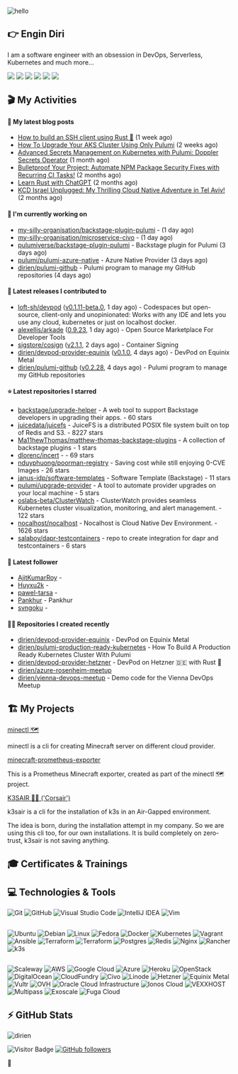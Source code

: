 ![hello](https://media.giphy.com/media/3ornk57KwDXf81rjWM/giphy.gif)

## 👉 Engin Diri

I am a software engineer with an obsession in DevOps, Serverless, Kubernetes and much more...

[![](https://img.shields.io/badge/-@__ediri-%231DA1F2?style=for-the-badge&logo=twitter&logoColor=ffffff)](https://twitter.com/_ediri)
[![](https://img.shields.io/badge/@_ediri@cloud--native.social-6364FF?style=for-the-badge&logo=mastodon&logoColor=white)](https://cloud-native.social/@_ediri)
[![](https://img.shields.io/badge/-@dirien-%23181717?style=for-the-badge&logo=github)](https://github.com/dirien)
[![](https://img.shields.io/badge/-@__ediri-E4405F?style=for-the-badge&logo=instagram&logoColor=white)](https://www.instagram.com/_ediri/)
[![](https://img.shields.io/badge/dirien-003366?style=for-the-badge&logo=linuxfoundation&logoColor=white)](https://openprofile.dev/profile/dirien)
[![](https://img.shields.io/badge/-blog.ediri.io-2962FF?style=for-the-badge&logo=hashnode&logoColor=white)](https://blog.ediri.io/)

## 🎬 My Activities

#### 📖 My latest blog posts
- [How to build an SSH client using Rust 🦀](https://blog.ediri.io/how-to-build-an-ssh-client-using-rust) (1 week ago)
- [How To Upgrade Your AKS Cluster Using Only Pulumi](https://blog.ediri.io/how-to-upgrade-your-aks-cluster-using-only-pulumi) (2 weeks ago)
- [Advanced Secrets Management on Kubernetes with Pulumi: Doppler Secrets Operator](https://blog.ediri.io/advanced-secrets-management-on-kubernetes-with-pulumi-doppler-secrets-operator) (1 month ago)
- [Bulletproof Your Project: Automate NPM Package Security Fixes with Recurring CI Tasks!](https://blog.ediri.io/bulletproof-your-project-automate-npm-package-security-fixes-with-recurring-ci-tasks) (2 months ago)
- [Learn Rust with ChatGPT](https://blog.ediri.io/learn-rust-with-chatgpt) (2 months ago)
- [KCD Israel Unplugged: My Thrilling Cloud Native Adventure in Tel Aviv!](https://blog.ediri.io/kcd-israel-unplugged-my-thrilling-cloud-native-adventure-in-tel-aviv) (2 months ago)

#### 👷 I'm currently working on

- [my-silly-organisation/backstage-plugin-pulumi](https://github.com/my-silly-organisation/backstage-plugin-pulumi) -  (1 day ago)
- [my-silly-organisation/microservice-civo](https://github.com/my-silly-organisation/microservice-civo) -  (1 day ago)
- [pulumiverse/backstage-plugin-pulumi](https://github.com/pulumiverse/backstage-plugin-pulumi) - Backstage plugin for Pulumi (3 days ago)
- [pulumi/pulumi-azure-native](https://github.com/pulumi/pulumi-azure-native) - Azure Native Provider (3 days ago)
- [dirien/pulumi-github](https://github.com/dirien/pulumi-github) - Pulumi program to manage my GitHub repositories (4 days ago)

#### 🚀 Latest releases I contributed to

- [loft-sh/devpod](https://github.com/loft-sh/devpod) ([v0.1.11-beta.0](https://github.com/loft-sh/devpod/releases/tag/v0.1.11-beta.0), 1 day ago) - Codespaces but open-source, client-only and unopinionated: Works with any IDE and lets you use any cloud, kubernetes or just on localhost docker.
- [alexellis/arkade](https://github.com/alexellis/arkade) ([0.9.23](https://github.com/alexellis/arkade/releases/tag/0.9.23), 1 day ago) - Open Source Marketplace For Developer Tools
- [sigstore/cosign](https://github.com/sigstore/cosign) ([v2.1.1](https://github.com/sigstore/cosign/releases/tag/v2.1.1), 2 days ago) - Container Signing
- [dirien/devpod-provider-equinix](https://github.com/dirien/devpod-provider-equinix) ([v0.1.0](https://github.com/dirien/devpod-provider-equinix/releases/tag/v0.1.0), 4 days ago) - DevPod on Equinix Metal
- [dirien/pulumi-github](https://github.com/dirien/pulumi-github) ([v0.2.28](https://github.com/dirien/pulumi-github/releases/tag/v0.2.28), 4 days ago) - Pulumi program to manage my GitHub repositories

#### ⭐ Latest repositories I starred

- [backstage/upgrade-helper](https://github.com/backstage/upgrade-helper) - A web tool to support Backstage developers in upgrading their apps. - 60 stars
- [juicedata/juicefs](https://github.com/juicedata/juicefs) - JuiceFS is a distributed POSIX file system built on top of Redis and S3. - 8227 stars
- [Ma11hewThomas/matthew-thomas-backstage-plugins](https://github.com/Ma11hewThomas/matthew-thomas-backstage-plugins) - A collection of backstage plugins - 1 stars
- [dlorenc/incert](https://github.com/dlorenc/incert) -  - 69 stars
- [nduyphuong/poorman-registry](https://github.com/nduyphuong/poorman-registry) - Saving cost while still enjoying 0-CVE Images - 26 stars
- [janus-idp/software-templates](https://github.com/janus-idp/software-templates) - Software Template (Backstage) - 11 stars
- [pulumi/upgrade-provider](https://github.com/pulumi/upgrade-provider) - A tool to automate provider upgrades on your local machine - 5 stars
- [oslabs-beta/ClusterWatch](https://github.com/oslabs-beta/ClusterWatch) - ClusterWatch provides seamless Kubernetes cluster visualization, monitoring, and alert management. - 122 stars
- [nocalhost/nocalhost](https://github.com/nocalhost/nocalhost) - Nocalhost is Cloud Native Dev Environment. - 1626 stars
- [salaboy/dapr-testcontainers](https://github.com/salaboy/dapr-testcontainers) - repo to create integration for dapr and testcontainers - 6 stars

#### 👥 Latest follower

- [AjitKumarRoy](https://github.com/AjitKumarRoy) - 
- [Huyxu2k](https://github.com/Huyxu2k) - 
- [pawel-tarsa](https://github.com/pawel-tarsa) - 
- [Pankhur](https://github.com/Pankhur) - Pankhur
- [svngoku](https://github.com/svngoku) - 

#### 👨‍💻 Repositories I created recently

- [dirien/devpod-provider-equinix](https://github.com/dirien/devpod-provider-equinix) - DevPod on Equinix Metal
- [dirien/pulumi-production-ready-kubernetes](https://github.com/dirien/pulumi-production-ready-kubernetes) - How To Build A Production Ready Kubernetes Cluster With Pulumi
- [dirien/devpod-provider-hetzner](https://github.com/dirien/devpod-provider-hetzner) - DevPod on Hetzner 🇩🇪 with Rust 🦀
- [dirien/azure-rosenheim-meetup](https://github.com/dirien/azure-rosenheim-meetup)
- [dirien/vienna-devops-meetup](https://github.com/dirien/vienna-devops-meetup) - Demo code for the Vienna DevOps Meetup


## 🏗️ My Projects
[minectl 🗺](https://github.com/dirien/minectl)

minectl is a cli for creating Minecraft server on different cloud provider.

[minecraft-prometheus-exporter](https://github.com/dirien/minecraft-prometheus-exporter)

This is a Prometheus Minecraft exporter, created as part of the minectl 🗺 project.

[K3SAIR 🏴‍☠️️ ('Corsair')](https://github.com/dirien/k3sair-cli)

k3sair is a cli for the installation of k3s in an Air-Gapped environment.

The idea is born, during the installation attempt in my company. So we are using this cli too, for our own
installations. It is build completely on zero-trust, k3sair is not saving anything.

## 🎓 Certificates & Trainings

<!--START_SECTION:badges-->
<!--END_SECTION:badges-->

## 💻 Technologies & Tools

![Git](https://img.shields.io/badge/git-%23F05033.svg?style=for-the-badge&logo=git&logoColor=white)
![GitHub](https://img.shields.io/badge/github-%23121011.svg?style=for-the-badge&logo=github&logoColor=white)
![Visual Studio Code](https://img.shields.io/badge/VisualStudioCode-0078d7.svg?style=for-the-badge&logo=visual-studio-code&logoColor=white)
![IntelliJ IDEA](https://img.shields.io/badge/IntelliJIDEA-000000.svg?style=for-the-badge&logo=intellij-idea&logoColor=white)
![Vim](https://img.shields.io/badge/VIM-%2311AB00.svg?style=for-the-badge&logo=vim&logoColor=white)

##

![Ubuntu](https://img.shields.io/badge/Ubuntu-E95420?style=for-the-badge&logo=ubuntu&logoColor=white)
![Debian](https://img.shields.io/badge/Debian-D70A53?style=for-the-badge&logo=debian&logoColor=white)
![Linux](https://img.shields.io/badge/Linux-FCC624?style=for-the-badge&logo=linux&logoColor=black)
![Fedora](https://img.shields.io/badge/Fedora-294172?style=for-the-badge&logo=fedora&logoColor=white)
![Docker](https://img.shields.io/badge/docker-0db7ed.svg?style=for-the-badge&logo=docker&logoColor=white)
![Kubernetes](https://img.shields.io/badge/kubernetes-326ce5.svg?style=for-the-badge&logo=kubernetes&logoColor=white)
![Vagrant](https://img.shields.io/badge/vagrant-1563FF.svg?style=for-the-badge&logo=vagrant&logoColor=white)
![Ansible](https://img.shields.io/badge/ansible-1A1918.svg?style=for-the-badge&logo=ansible&logoColor=white)
![Terraform](https://img.shields.io/badge/terraform-5835CC.svg?style=for-the-badge&logo=terraform&logoColor=white)
![Terraform](https://img.shields.io/badge/pulumi-8A3391.svg?style=for-the-badge&logo=pulumi&logoColor=white)
![Postgres](https://img.shields.io/badge/postgres-316192.svg?style=for-the-badge&logo=postgresql&logoColor=white)
![Redis](https://img.shields.io/badge/redis-DD0031.svg?style=for-the-badge&logo=redis&logoColor=white)
![Nginx](https://img.shields.io/badge/nginx-009639.svg?style=for-the-badge&logo=nginx&logoColor=white)
![Rancher](https://img.shields.io/badge/rancher-0075A8.svg?style=for-the-badge&logo=rancher&logoColor=white)
![k3s](https://img.shields.io/badge/k3s-FFC61C.svg?style=for-the-badge&logo=&logoColor=white)

##

![Scaleway](https://img.shields.io/badge/SCALEWAY-4f0599.svg?style=for-the-badge&logo=scaleway&logoColor=white)
![AWS](https://img.shields.io/badge/AWS-FF9900.svg?style=for-the-badge&logo=amazon-aws&logoColor=white)
![Google Cloud](https://img.shields.io/badge/GoogleCloud-4285F4.svg?style=for-the-badge&logo=google-cloud&logoColor=white)
![Azure](https://img.shields.io/badge/azure-0078D4.svg?style=for-the-badge&logo=microsoft-azure&logoColor=white)
![Heroku](https://img.shields.io/badge/heroku-430098.svg?style=for-the-badge&logo=heroku&logoColor=white)
![OpenStack](https://img.shields.io/badge/Openstack-f01742.svg?style=for-the-badge&logo=openstack&logoColor=white)
![DigitalOcean](https://img.shields.io/badge/DigitalOcean-0080FF.svg?style=for-the-badge&logo=DigitalOcean&logoColor=white)
![CloudFundry](https://img.shields.io/badge/CloudFoundry-0C9ED5.svg?style=for-the-badge&logo=cloudfoundry&logoColor=white)
![Civo](https://img.shields.io/badge/civo-239DFF.svg?style=for-the-badge&logo=civo&logoColor=white)
![Linode](https://img.shields.io/badge/linode-00A95C?style=for-the-badge&logo=linode&logoColor=white)
![Hetzner](https://img.shields.io/badge/hetzner-d50c2d?style=for-the-badge&logo=hetzner&logoColor=white)
![Equinix Metal](https://img.shields.io/badge/equinix--metal-d10810?style=for-the-badge&logo=equinixmetal&logoColor=white)
![Vultr](https://img.shields.io/badge/vultr-007BFC?style=for-the-badge&logo=vultr&logoColor=white)
![OVH](https://img.shields.io/badge/ovh-123F6D?style=for-the-badge&logo=ovh&logoColor=white)
![Oracle Cloud Infrastructure](https://img.shields.io/badge/Oracle_Cloud_Infrastructure-F80000?style=for-the-badge&logo=oracle&logoColor=white)
![Ionos Cloud](https://img.shields.io/badge/ionos--cloud-003D8F?style=for-the-badge&logo=ionos&logoColor=white)
![VEXXHOST](https://img.shields.io/badge/VEXXHOST-2A1659?style=for-the-badge&logo=vexxhost&logoColor=white)
![Multipass](https://img.shields.io/badge/Multipass-E95420?style=for-the-badge&logo=ubuntu&logoColor=white)
![Exoscale](https://img.shields.io/badge/Exoscale-DA291C?style=for-the-badge&logo=exoscale&logoColor=white)
![Fuga Cloud](https://img.shields.io/badge/fuga_cloud-242F4B?style=for-the-badge&logo=fugacloud&logoColor=white)

## ⚡ GitHub Stats

![dirien](https://github-readme-stats.vercel.app/api?username=dirien&show_icons=true&count_private=true&theme=dracula)

![Visitor Badge](https://visitor-badge.laobi.icu/badge?page_id=dirien)
[![GitHub followers](https://img.shields.io/github/followers/dirien.svg?style=social&label=Follow&maxAge=2592000)](https://github.com/dirien?tab=followers)

🧿
